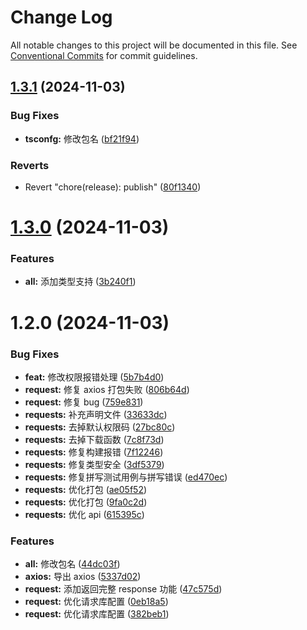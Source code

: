 # Change Log

All notable changes to this project will be documented in this file.
See [Conventional Commits](https://conventionalcommits.org) for commit guidelines.

## [1.3.1](https://github.com/fuxiang123/toolkit/compare/@fuxiang1234/requests@1.4.0...@fuxiang1234/requests@1.3.1) (2024-11-03)

### Bug Fixes

- **tsconfg:** 修改包名 ([bf21f94](https://github.com/fuxiang123/toolkit/commit/bf21f94a629433ceab9f793b374597fe48b93d22))

### Reverts

- Revert "chore(release): publish" ([80f1340](https://github.com/fuxiang123/toolkit/commit/80f1340f1bdd435270c7e7359c06210798a8c772))

# [1.3.0](https://github.com/fuxiang123/toolkit/compare/@fuxiang1234/requests@1.2.0...@fuxiang1234/requests@1.3.0) (2024-11-03)

### Features

- **all:** 添加类型支持 ([3b240f1](https://github.com/fuxiang123/toolkit/commit/3b240f1f3407f35175fd19498eef607c9986db4e))

# 1.2.0 (2024-11-03)

### Bug Fixes

- **feat:** 修改权限报错处理 ([5b7b4d0](https://github.com/fuxiang123/toolkit/commit/5b7b4d0d5a1a6406705a39d2637e88ae9ce9b1eb))
- **request:** 修复 axios 打包失败 ([806b64d](https://github.com/fuxiang123/toolkit/commit/806b64db9ea2b0ca744a8e6f8a324546fd202d50))
- **request:** 修复 bug ([759e831](https://github.com/fuxiang123/toolkit/commit/759e8310020cebcd83eb6acf6139fbe099ed06c8))
- **requests:** 补充声明文件 ([33633dc](https://github.com/fuxiang123/toolkit/commit/33633dc162f40e7bbc29ea7750fde8bbaaa81c0f))
- **requests:** 去掉默认权限码 ([27bc80c](https://github.com/fuxiang123/toolkit/commit/27bc80ced3416058f39a8150ba148a4c0251d876))
- **requests:** 去掉下载函数 ([7c8f73d](https://github.com/fuxiang123/toolkit/commit/7c8f73d579277955688d9a622e07be36b122de69))
- **requests:** 修复构建报错 ([7f12246](https://github.com/fuxiang123/toolkit/commit/7f122466004f4485022f2d61ffe6a64e7b096f1e))
- **requests:** 修复类型安全 ([3df5379](https://github.com/fuxiang123/toolkit/commit/3df5379bae65f11d065fa7691b39d5d8e772308f))
- **requests:** 修复拼写测试用例与拼写错误 ([ed470ec](https://github.com/fuxiang123/toolkit/commit/ed470ecdc18fc4d282f6754a4e75e50b036541c2))
- **requests:** 优化打包 ([ae05f52](https://github.com/fuxiang123/toolkit/commit/ae05f526fa838ee4133881ef56e0fa5fbc82ed5d))
- **requests:** 优化打包 ([9fa0c2d](https://github.com/fuxiang123/toolkit/commit/9fa0c2d06d8dd7ef69d992927a5f1309f7112dae))
- **requests:** 优化 api ([615395c](https://github.com/fuxiang123/toolkit/commit/615395c44696ea69c9dca589476161d03bfbed55))

### Features

- **all:** 修改包名 ([44dc03f](https://github.com/fuxiang123/toolkit/commit/44dc03febe352bc10c99465427742fa5c80a8db9))
- **axios:** 导出 axios ([5337d02](https://github.com/fuxiang123/toolkit/commit/5337d02095f27bfda16ce4833f5d93081dad538c))
- **request:** 添加返回完整 response 功能 ([47c575d](https://github.com/fuxiang123/toolkit/commit/47c575d5557b0df0dcf0fd065088871e10309797))
- **request:** 优化请求库配置 ([0eb18a5](https://github.com/fuxiang123/toolkit/commit/0eb18a5fc8f111e19ca1e6c8b8f11330806b1e94))
- **request:** 优化请求库配置 ([382beb1](https://github.com/fuxiang123/toolkit/commit/382beb13c2d92f00626ea1e3e9c3e02c4f1ba0dc))

